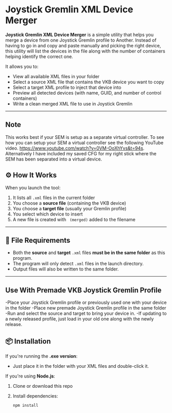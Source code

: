 # Joystick Gremlin XML Device Merger

**Joystick Gremlin XML Device Merger** is a simple utility that helps you merge a device from one Joystick Gremlin profile to Another.  Instead of having to go in and copy and paste manually and picking the right device, this utility will list the devices in the file along with the number of containers helping identify the correct one.


It allows you to:
- View all available XML files in your folder
- Select a source XML file that contains the VKB device you want to copy
- Select a target XML profile to inject that device into
- Preview all detected devices (with name, GUID, and number of control containers)
- Write a clean merged XML file to use in Joystick Gremlin

---

## Note

This works best if your SEM is setup as a separate virtual controller.  To see how you can setup your SEM a virtual controller see the following YouTube video. https://www.youtube.com/watch?v=0VM-OoXhYvs&t=94s.  Alternatively I have included my saved CFG for my right stick where the SEM has been separated into a virtual device.


## ⚙️ How It Works

When you launch the tool:
1. It lists all `.xml` files in the current folder
2. You choose a **source file** (containing the VKB device)
3. You choose a **target file** (usually your Gremlin profile)
4. You select which device to insert
5. A new file is created with ` (merged)` added to the filename

---

## 📁 File Requirements

- Both the **source** and **target** `.xml` files **must be in the same folder** as this program.
- The program will only detect `.xml` files in the launch directory.
- Output files will also be written to the same folder.

---

## Use With Premade VKB Joystick Gremlin Profile

-Place your Joystick Gremlin profile or previously used one with your device in the folder
-Place new premade Joystick Gremlin profile in the same folder
-Run and select the source and target to bring your device in.
-If updating to a newly released profile, just load in your old one along with the newly release.

## 📦 Installation

If you're running the **.exe version**:
- Just place it in the folder with your XML files and double-click it.

If you're using **Node.js**:
1. Clone or download this repo
2. Install dependencies:

   ```bash
   npm install
